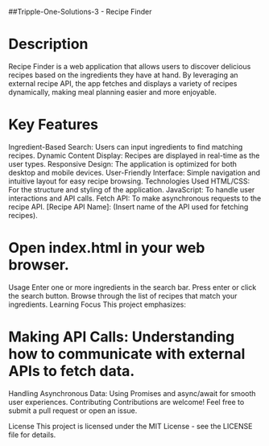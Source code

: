 ##Tripple-One-Solutions-3 - Recipe Finder

# Description
Recipe Finder is a web application that allows users to discover delicious recipes based on the ingredients they have at hand. By leveraging an external recipe API, the app fetches and displays a variety of recipes dynamically, making meal planning easier and more enjoyable.

# Key Features
Ingredient-Based Search: Users can input ingredients to find matching recipes.
Dynamic Content Display: Recipes are displayed in real-time as the user types.
Responsive Design: The application is optimized for both desktop and mobile devices.
User-Friendly Interface: Simple navigation and intuitive layout for easy recipe browsing.
Technologies Used
HTML/CSS: For the structure and styling of the application.
JavaScript: To handle user interactions and API calls.
Fetch API: To make asynchronous requests to the recipe API.
[Recipe API Name]: (Insert name of the API used for fetching recipes).

# Open index.html in your web browser.
Usage
Enter one or more ingredients in the search bar.
Press enter or click the search button.
Browse through the list of recipes that match your ingredients.
Learning Focus
This project emphasizes:

# Making API Calls: Understanding how to communicate with external APIs to fetch data.
Handling Asynchronous Data: Using Promises and async/await for smooth user experiences.
Contributing
Contributions are welcome! Feel free to submit a pull request or open an issue.

License
This project is licensed under the MIT License - see the LICENSE file for details.

